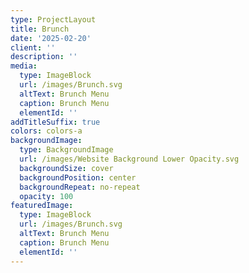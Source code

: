 ```yaml
---
type: ProjectLayout
title: Brunch
date: '2025-02-20'
client: ''
description: ''
media:
  type: ImageBlock
  url: /images/Brunch.svg
  altText: Brunch Menu
  caption: Brunch Menu
  elementId: ''
addTitleSuffix: true
colors: colors-a
backgroundImage:
  type: BackgroundImage
  url: /images/Website Background Lower Opacity.svg
  backgroundSize: cover
  backgroundPosition: center
  backgroundRepeat: no-repeat
  opacity: 100
featuredImage:
  type: ImageBlock
  url: /images/Brunch.svg
  altText: Brunch Menu
  caption: Brunch Menu
  elementId: ''
---
```

